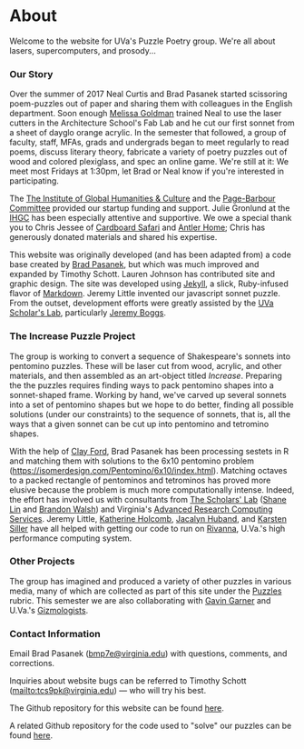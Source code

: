 # About

Welcome to the website for UVa's Puzzle Poetry group. We're all about lasers, supercomputers, and prosody...

### Our Story

Over the summer of 2017 Neal Curtis and Brad Pasanek started scissoring poem-puzzles out of paper and sharing them with colleagues in the English department. Soon enough [Melissa Goldman](http://www.arch.virginia.edu/faculty/Melissa_Goldman) trained Neal to use the laser cutters in the Architecture School's Fab Lab and he cut our first sonnet from a sheet of dayglo orange acrylic. In the semester that followed, a group of faculty, staff, MFAs, grads and undergrads began to meet regularly to read poems, discuss literary theory, fabricate a variety of poetry puzzles out of wood and colored plexiglass, and spec an online game. We're still at it: We meet most Fridays at 1:30pm, let Brad or Neal know if you're interested in participating.

The [The Institute of Global Humanities & Culture](https://ihgc.as.virginia.edu) and the [Page-Barbour Committee](http://page-barbour-richard.virginia.edu/page-barbour-richards-committee) provided our startup funding and support. Julie Gronlund at the [IHGC](https://ihgc.as.virginia.edu) has been especially attentive and supportive. We owe a special thank you to Chris Jessee of [Cardboard Safari](https://www.cardboardsafari.com) and [Antler Home](https://antlerhome.com); Chris has generously donated materials and shared his expertise. 

This website was originally developed (and has been adapted from) a code base created by [Brad Pasanek](http://www.engl.virginia.edu/people/bmp7e), but which was much improved and expanded by Timothy Schott. Lauren Johnson has contributed site and graphic design. The site was developed using [Jekyll](https://jekyllrb.com/), a slick, Ruby-infused flavor of [Markdown](https://daringfireball.net/projects/markdown/). Jeremy Little invented our javascript sonnet puzzle. From the outset, development efforts were greatly assisted by the [UVa Scholar's Lab](http://scholarslab.org/), particularly [Jeremy Boggs](http://scholarslab.org/people/jeremy-boggs/).

### The Increase Puzzle Project
The group is working to convert a sequence of Shakespeare's sonnets into pentomino puzzles. These will be laser cut from wood, acrylic, and other materials, and then assembled as an art-object titled _Increase_. Preparing the the puzzles requires finding ways to pack pentomino shapes into a sonnet-shaped frame. Working by hand, we've carved up several sonnets into a set of pentomino shapes but we hope to do better, finding all possible solutions (under our constraints) to the sequence of sonnets, that is, all the ways that a given sonnet can be cut up into pentomino and tetromino shapes. 

With the help of [Clay Ford](http://data.library.virginia.edu/rds-staff/clay-ford/), Brad Pasanek has been processing sestets in R and matching them with solutions to the 6x10 pentomino problem (https://isomerdesign.com/Pentomino/6x10/index.html). Matching octaves to a packed rectangle of pentominos and tetrominos has proved more elusive because the problem is much more computationally intense. Indeed, the effort has involved us with consultants from [The Scholars' Lab](http://scholarslab.org) ([Shane Lin](http://scholarslab.org/people/shane-lin/) and [Brandon Walsh](http://scholarslab.org/people/brandon-walsh/)) and Virginia's [Advanced Research Computing Services](https://arcs.virginia.edu). Jeremy Little, [Katherine Holcomb](https://arcs.virginia.edu/staff), [Jacalyn Huband](https://arcs.virginia.edu/staff), and [Karsten Siller](https://arcs.virginia.edu/staff) have all helped with getting our code to run on [Rivanna](https://arcs.virginia.edu/rivanna), U.Va.'s high performance computing system.

### Other Projects
The group has imagined and produced a variety of other puzzles in various media, many of which are collected as part of this site under the [Puzzles](./puzzles.html) rubric. This semester we are also collaborating with [Gavin Garner](https://engineering.virginia.edu/faculty/gavin-garner) and U.Va.'s [Gizmologists](https://news.virginia.edu/content/student-gizmologists-engineer-unique-timepiece).

### Contact Information

Email Brad Pasanek ([bmp7e@virginia.edu](<mailto:bmp7e@virginia.edu>)) with questions, comments, and corrections. 

Inquiries about website bugs can be referred to Timothy Schott (<mailto:tcs9pk@virginia.edu>) &mdash; who will try his best.

The Github repository for this website can be found [here](https://github.com/bpasanek/puzzlepoesis).

A related Github repository for the code used to "solve" our puzzles can be found [here](https://github.com/bpasanek/puzzlecode).